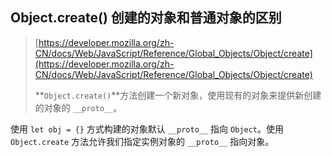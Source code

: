 ## Object.create() 创建的对象和普通对象的区别

> [https://developer.mozilla.org/zh-CN/docs/Web/JavaScript/Reference/Global_Objects/Object/create](https://developer.mozilla.org/zh-CN/docs/Web/JavaScript/Reference/Global_Objects/Object/create)
>
> **`Object.create()`**方法创建一个新对象，使用现有的对象来提供新创建的对象的 `__proto__`。

使用 `let obj = {}` 方式构建的对象默认 `__proto__` 指向 `Object`。使用 `Object.create` 方法允许我们指定实例对象的 `__proto__` 指向对象。 